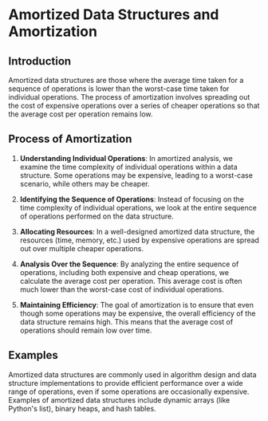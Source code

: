 # Amortized Data Structures and Amortization
## Introduction
Amortized data structures are those where the average time taken for a sequence of operations is lower than the worst-case time taken for individual operations. The process of amortization involves spreading out the cost of expensive operations over a series of cheaper operations so that the average cost per operation remains low.

## Process of Amortization
1. **Understanding Individual Operations**: In amortized analysis, we examine the time complexity of individual operations within a data structure. Some operations may be expensive, leading to a worst-case scenario, while others may be cheaper.

2. **Identifying the Sequence of Operations**: Instead of focusing on the time complexity of individual operations, we look at the entire sequence of operations performed on the data structure.

3. **Allocating Resources**: In a well-designed amortized data structure, the resources (time, memory, etc.) used by expensive operations are spread out over multiple cheaper operations.

4. **Analysis Over the Sequence**: By analyzing the entire sequence of operations, including both expensive and cheap operations, we calculate the average cost per operation. This average cost is often much lower than the worst-case cost of individual operations.

5. **Maintaining Efficiency**: The goal of amortization is to ensure that even though some operations may be expensive, the overall efficiency of the data structure remains high. This means that the average cost of operations should remain low over time.

## Examples
Amortized data structures are commonly used in algorithm design and data structure implementations to provide efficient performance over a wide range of operations, even if some operations are occasionally expensive. Examples of amortized data structures include dynamic arrays (like Python's list), binary heaps, and hash tables.
